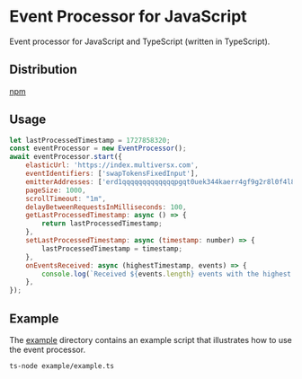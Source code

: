 # Event Processor for JavaScript

Event processor for JavaScript and TypeScript (written in TypeScript). 

## Distribution

[npm](https://www.npmjs.com/package/@multiversx/sdk-event-processor)

## Usage

```js
let lastProcessedTimestamp = 1727858320;
const eventProcessor = new EventProcessor();
await eventProcessor.start({
    elasticUrl: 'https://index.multiversx.com',
    eventIdentifiers: ['swapTokensFixedInput'],
    emitterAddresses: ['erd1qqqqqqqqqqqqqpgqt0uek344kaerr4gf9g2r8l0f4l8ygyha2jps82u9r6'],
    pageSize: 1000,
    scrollTimeout: "1m",
    delayBetweenRequestsInMilliseconds: 100,
    getLastProcessedTimestamp: async () => {
        return lastProcessedTimestamp;
    },
    setLastProcessedTimestamp: async (timestamp: number) => {
        lastProcessedTimestamp = timestamp;
    },
    onEventsReceived: async (highestTimestamp, events) => {
        console.log(`Received ${events.length} events with the highest timestamp ${highestTimestamp}`);
    },
});
```

## Example

The [example](example) directory contains an example script that illustrates how to use the event processor.

```bash
ts-node example/example.ts
```
